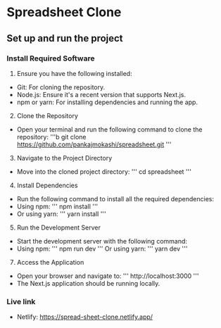 # Spreadsheet Clone

## Set up and run the project
### Install Required Software
1. Ensure you have the following installed:
- Git: For cloning the repository.
- Node.js: Ensure it's a recent version that supports Next.js.
- npm or yarn: For installing dependencies and running the app.

2. Clone the Repository
- Open your terminal and run the following command to clone the repository:
'''b
git clone https://github.com/pankajmokashi/spreadsheet.git
'''

3. Navigate to the Project Directory
- Move into the cloned project directory:
'''
cd spreadsheet
'''

4. Install Dependencies
- Run the following command to install all the required dependencies:
- Using npm:
'''
npm install
'''
- Or using yarn:
'''
yarn install
'''

5. Run the Development Server
- Start the development server with the following command:
- Using npm:
'''
npm run dev
'''
Or using yarn:
'''
yarn dev
'''

7. Access the Application
- Open your browser and navigate to:
'''
http://localhost:3000
'''
- The Next.js application should be running locally.

### Live link
- Netlify: https://spread-sheet-clone.netlify.app/
